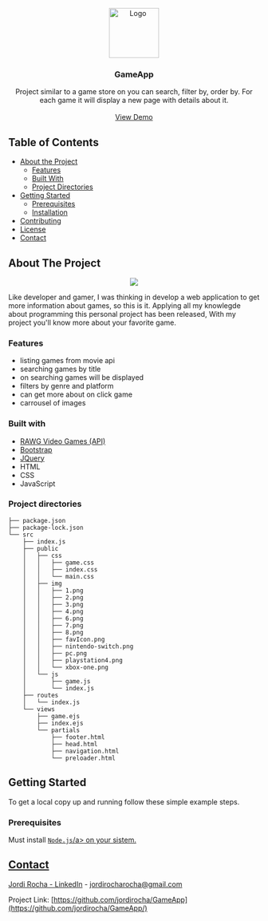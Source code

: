 <!-- PROJECT LOGO -->
<p align="center">
  <a href="https://game-app-store.herokuapp.com/">
    <img src="https://github.com/jordirocha/GameApp/blob/main/src/public/img/favIcon.png" alt="Logo" width="100" height="100">
  </a>

  <h3 align="center">GameApp</h3>

  <p align="center">
    Project similar to a game store on you can search, filter by, order by. For each game it will display a new page with details about it.
    <br />
    <br />
    <a href="https://game-app-store.herokuapp.com/" target="_blank">View Demo</a>
  </p>
</p>

## Table of Contents

* [About the Project](#about-the-project)
  * [Features](#features)
  * [Built With](#built-with)
  * [Project Directories](#project-directories)
* [Getting Started](#getting-started)
  * [Prerequisites](#prerequisites)
  * [Installation](#installation)
* [Contributing](#project-directories)
* [License](#before-to-start)
* [Contact](#contact)


## About The Project
<div align="center">
  <img src="https://github.com/jordirocha/GameApp/blob/main/src/public/img/demo.gif" />
</div>

Like developer and gamer, I was thinking in develop a web application to get more information about games, so this is it.
Applying all my knowlegde about programming this personal project has been released, With my project you'll know more about your favorite game.</br>

### Features
- listing games from movie api
- searching games by title
- on searching games will be displayed
- filters by genre and platform
- can get more about on click game 
- carrousel of images

### Built with
* [RAWG Video Games (API)](https://rawg.io/apidocs)
* [Bootstrap](https://getbootstrap.com)
* [JQuery](https://jquery.com)
* HTML
* CSS
* JavaScript

### Project directories
    ├── package.json
    ├── package-lock.json
    └── src
        ├── index.js
        ├── public
        │   ├── css
        │   │   ├── game.css
        │   │   ├── index.css
        │   │   └── main.css
        │   ├── img
        │   │   ├── 1.png
        │   │   ├── 2.png
        │   │   ├── 3.png
        │   │   ├── 4.png
        │   │   ├── 6.png
        │   │   ├── 7.png
        │   │   ├── 8.png
        │   │   ├── favIcon.png
        │   │   ├── nintendo-switch.png
        │   │   ├── pc.png
        │   │   ├── playstation4.png
        │   │   └── xbox-one.png
        │   └── js
        │       ├── game.js
        │       └── index.js
        ├── routes
        │   └── index.js
        └── views
            ├── game.ejs
            ├── index.ejs
            └── partials
                ├── footer.html
                ├── head.html
                ├── navigation.html
                └── preloader.html

## Getting Started

To get a local copy up and running follow these simple example steps.

### Prerequisites

Must install <a href="https://nodejs.org/es/download/">`Node.js`/a> on your sistem.</br>
<!--
### Installation

On Windows, <a href="https://nodejs.org/es/download/">here./a></br></br>
On macOS, with `brew`</br>
    
    brew install node
    
On Linux, installing by package
    
    $ apt install npm

### Run App
    git clone https://github.com/jordirocha/GameApp.git
    cd MyMovieList/
    npm i express ejs
    npm start
After compiling open your web browser and paste: `http://localhost:3000`.-->

## Contact

Jordi Rocha - [LinkedIn](https://es.linkedin.com/in/jordirocharocha) - jordirocharocha@gmail.com

Project Link: [https://github.com/jordirocha/GameApp](https://github.com/jordirocha/GameApp/)
